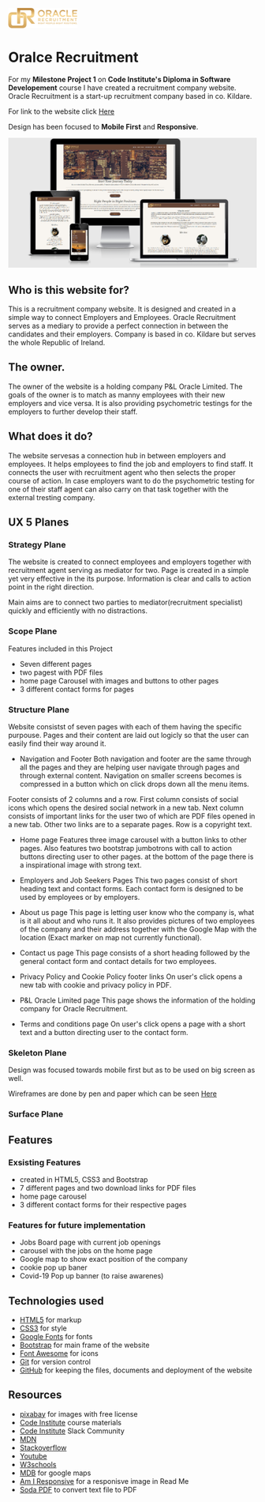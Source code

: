 ![Logo Image](/assets/img/logo.png) 

# Oralce Recruitment

For my **Milestone Project 1** on **Code Institute's Diploma in Software Developement** course I have created a recruitment company website.
Oracle Recruitment is a  start-up recruitment company based in co. Kildare. 

For link to the website click [Here](https://luka-pp.github.io/MS1/)

Design has been focused to **Mobile First** and **Responsive**.

![Am I Responsive](/assets/img/responsive.png)


## Who is this website for?

This is a recruitment company website. It is designed and created in a simple way to connect Employers
and Employees. Oracle Recruitment serves as a mediary to provide a perfect connection in between the candidates
and their employers. Company is based in co. Kildare but serves the whole Republic of Ireland.

## The owner.

The owner of the website is a holding company P&L Oracle Limited. The goals of the owner is to match as manny
employees with their new employers and vice versa. It is also providing psychometric testings for the employers to further 
develop their staff.

## What does it do?

The website servesas a connection hub in between employers and employees. It helps employees to find the job and
employers to find staff. It connects the user with recruitment agent who then selects the proper course of action.
In case employers want to do the psychometric testing for one of their staff agent can also carry on that task 
together with the external tresting company.

## UX 5 Planes

### Strategy Plane

The website is created to connect employees and employers together with recruitment
agent serving as mediator for two. Page is created in a simple yet very effective
in the its purpose. Information is clear and calls to action point in the right direction.

Main aims are to connect two parties to mediator(recruitment specialist) quickly and efficiently with no distractions.

### Scope Plane
Features included in this Project

* Seven different pages 
* two pagest with PDF files
* home page Carousel with images and buttons to other pages
* 3 different contact forms for pages

### Structure Plane

Website consistst of seven pages with each of them having the specific purpouse.
Pages and their content are laid out logicly so that the user can easily find their way around it.

* Navigation and Footer
Both navigation and footer are the same through all the pages and they are helping user navigate through pages and 
through external content.
Navigation on smaller screens becomes is compressed in a button which on click drops down 
all the menu items.

Footer consists of 2 columns and a row. First column consists of social icons which opens the desired social
network in a new tab. Next column consists of important links for the user two of which are PDF files opened in a 
new tab. Other two links are to a separate pages. Row is a copyright text.

* Home page
Features three image carousel with a button links to other pages. Also features two bootstrap jumbotrons 
with call to action buttons directing user to other pages.
at the bottom of the page there is a inspirational image with strong text.

* Employers and Job Seekers Pages
This two pages consist of short heading text and contact forms. Each contact form is designed to be used 
by employees or by employers.

* About us page
This page is letting user know who the company is, what is it all about and who runs it. It also provides pictures 
of two employees of the company and their address together with the Google Map with the 
location (Exact marker on map not currently functional).

* Contact us page
This page consists of a short heading followed by the general contact form and contact 
details for two employees.

* Privacy Policy and Cookie Policy footer links
On user's click opens a new tab with cookie and privacy policy in PDF.

* P&L Oracle Limited page
This page shows the information of the holding company for Oracle Recruitment.

* Terms and conditions page
On user's click opens a page with a short text and a button directing user to the contact form.


### Skeleton Plane

Design was focused towards mobile first but as to be used on big screen as well.

Wireframes are done by pen and paper which can be seen [Here](/assets/doc/wireframes.pdf)

### Surface Plane




## Features

### Exsisting Features

* created in HTML5, CSS3 and Bootstrap
* 7 different pages and two download links for PDF files
* home page carousel
* 3 different contact forms for their respective pages

### Features for future implementation

* Jobs Board page with current job openings
* carousel with the jobs on the home page
* Google map to show exact position of the company
* cookie pop up baner
* Covid-19 Pop up banner (to raise awarenes)

## Technologies used

* [HTML5](https://en.wikipedia.org/wiki/HTML) for markup
* [CSS3](https://en.wikipedia.org/wiki/CSS) for style
* [Google Fonts](https://fonts.google.com/) for fonts
* [Bootstrap](https://getbootstrap.com/) for main frame of the website
* [Font Awesome](https://fontawesome.com/) for icons
* [Git](https://git-scm.com/) for version control
* [GitHub](https://github.com/) for keeping the files, documents and deployment of the website


## Resources

* [pixabay](https://pixabay.com/) for images with free license
* [Code Institute](https://codeinstitute.net/) course materials
* [Code Institute](https://codeinstitute.net/) Slack Community
* [MDN](https://developer.mozilla.org/en-US/)
* [Stackoverflow](https://stackoverflow.com/)
* [Youtube](https://www.youtube.com/)
* [W3schools](https://www.w3schools.com/)
* [MDB](https://mdbootstrap.com/) for google maps
* [Am I Responsive](http://ami.responsivedesign.is/) for a responisve image in Read Me
* [Soda PDF](https://www.sodapdf.com/txt-to-pdf/) to convert text file to PDF
